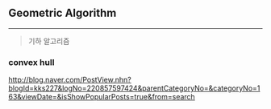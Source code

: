 ## Geometric Algorithm
---

> 기하 알고리즘

### convex hull

http://blog.naver.com/PostView.nhn?blogId=kks227&logNo=220857597424&parentCategoryNo=&categoryNo=163&viewDate=&isShowPopularPosts=true&from=search
